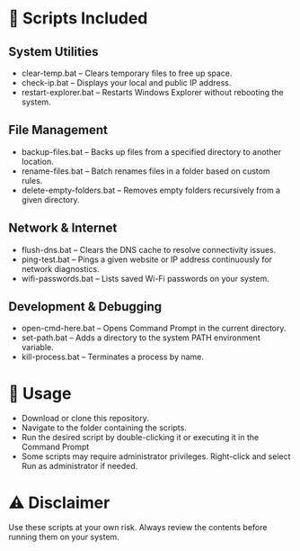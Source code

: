#  📂 Scripts Included
## System Utilities
  * clear-temp.bat – Clears temporary files to free up space.
  * check-ip.bat – Displays your local and public IP address.
  * restart-explorer.bat – Restarts Windows Explorer without rebooting the system.
    
## File Management
  * backup-files.bat – Backs up files from a specified directory to another location.
  * rename-files.bat – Batch renames files in a folder based on custom rules.
  * delete-empty-folders.bat – Removes empty folders recursively from a given directory.
    
## Network & Internet
  * flush-dns.bat – Clears the DNS cache to resolve connectivity issues.
  * ping-test.bat – Pings a given website or IP address continuously for network diagnostics.
  * wifi-passwords.bat – Lists saved Wi-Fi passwords on your system.
    
## Development & Debugging
  * open-cmd-here.bat – Opens Command Prompt in the current directory.
  * set-path.bat – Adds a directory to the system PATH environment variable.
  * kill-process.bat – Terminates a process by name.
    
# 🚀 Usage
  * Download or clone this repository.
  * Navigate to the folder containing the scripts.
  * Run the desired script by double-clicking it or executing it in the Command Prompt
  * Some scripts may require administrator privileges. Right-click and select Run as administrator if needed.

# ⚠️ Disclaimer
Use these scripts at your own risk. Always review the contents before running them on your system.
